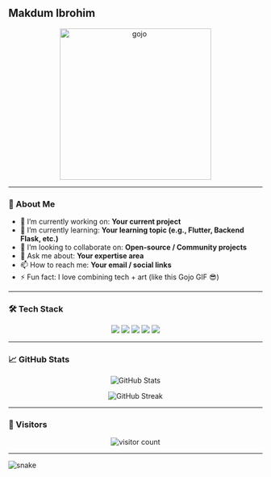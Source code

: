 ## Makdum Ibrohim

<p align="center">
  <img src="https://raw.githubusercontent.com/mkdm54/mkdm54/main/assets/gojo.gif" alt="gojo" width="300" />
</p>

---

### 🚀 About Me
- 🔭 I’m currently working on: **Your current project**
- 🌱 I’m currently learning: **Your learning topic (e.g., Flutter, Backend Flask, etc.)**
- 👯 I’m looking to collaborate on: **Open-source / Community projects**
- 💬 Ask me about: **Your expertise area**
- 📫 How to reach me: **Your email / social links**
- ⚡ Fun fact: I love combining tech + art (like this Gojo GIF 😎)

---

### 🛠️ Tech Stack
<p align="center">
  <img src="https://img.shields.io/badge/Code-Flutter-informational?style=flat&logo=flutter&color=47C5FB" />
  <img src="https://img.shields.io/badge/Code-Python-informational?style=flat&logo=python&color=3776AB" />
  <img src="https://img.shields.io/badge/Code-HTML5-informational?style=flat&logo=html5&color=E34F26" />
  <img src="https://img.shields.io/badge/Code-CSS3-informational?style=flat&logo=css3&color=1572B6" />
  <img src="https://img.shields.io/badge/Code-JavaScript-informational?style=flat&logo=javascript&color=F7DF1E" />
</p>

---

### 📈 GitHub Stats
<p align="center">
  <img src="https://github-readme-stats.vercel.app/api?username=mkdm54&show_icons=true&theme=github_dark" alt="GitHub Stats" />
</p>

<p align="center">
  <img src="https://github-readme-streak-stats.herokuapp.com/?user=mkdm54&theme=github-dark" alt="GitHub Streak" />
</p>

---

### 📌 Visitors
<p align="center">
  <img src="https://komarev.com/ghpvc/?username=mkdm54&style=flat-square&color=blue" alt="visitor count"/>
</p>

---

![snake](https://github.com/mkdm54/mkdm54/blob/output/github-snake-dark.svg)